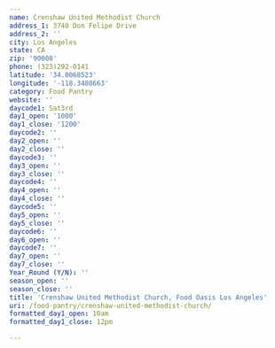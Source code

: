 ```yaml
---
name: Crenshaw United Methodist Church
address_1: 3740 Don Felipe Drive
address_2: ''
city: Los Angeles
state: CA
zip: '90008'
phone: (323)292-0141
latitude: '34.0068523'
longitude: '-118.3408663'
category: Food Pantry
website: ''
daycode1: Sat3rd
day1_open: '1000'
day1_close: '1200'
daycode2: ''
day2_open: ''
day2_close: ''
daycode3: ''
day3_open: ''
day3_close: ''
daycode4: ''
day4_open: ''
day4_close: ''
daycode5: ''
day5_open: ''
day5_close: ''
daycode6: ''
day6_open: ''
daycode7: ''
day7_open: ''
day7_close: ''
Year_Round (Y/N): ''
season_open: ''
season_close: ''
title: 'Crenshaw United Methodist Church, Food Oasis Los Angeles'
uri: /food-pantry/crenshaw-united-methodist-church/
formatted_day1_open: 10am
formatted_day1_close: 12pm

---
```

